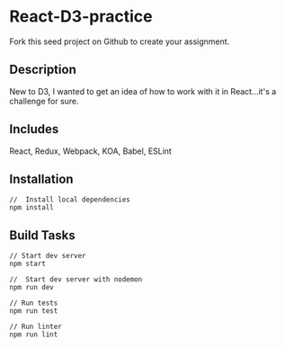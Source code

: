 # React-D3-practice
Fork this seed project on Github to create your assignment.

## Description
New to D3, I wanted to get an idea of how to work with it in React...it's a challenge for sure.

## Includes
React, Redux, Webpack, KOA, Babel, ESLint

## Installation
```node
//  Install local dependencies
npm install
```

## Build Tasks
```node
// Start dev server
npm start

//  Start dev server with nodemon
npm run dev

// Run tests
npm run test

// Run linter
npm run lint
```
